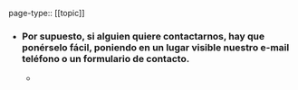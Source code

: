 page-type:: [[topic]]
- ### Por supuesto, si alguien quiere contactarnos, hay que ponérselo fácil, poniendo en un lugar visible nuestro e-mail teléfono o un formulario de contacto.
  - 


